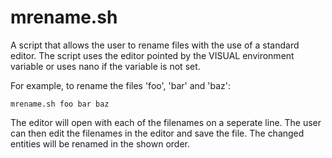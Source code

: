 # mrename.sh

A script that allows the user to rename files with the use of a standard editor.
The script uses the editor pointed by the VISUAL environment variable or uses
nano if the variable is not set.

For example, to rename the files 'foo', 'bar' and 'baz':

	mrename.sh foo bar baz

The editor will open with each of the filenames on a seperate line. The user
can then edit the filenames in the editor and save the file. The changed
entities will be renamed in the shown order.
